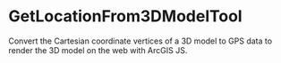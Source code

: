 # GetLocationFrom3DModelTool
Convert the Cartesian coordinate vertices of a 3D model to GPS data to render the 3D model on the web with ArcGIS JS.
